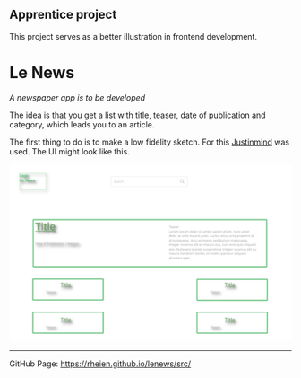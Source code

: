 ## Apprentice project
This project serves as a better illustration in frontend development.


# Le News
*A newspaper app is to be developed*

The idea is that you get a list with title, teaser, date of publication and category, which leads you to an article.

The first thing to do is to make a low fidelity sketch. For this [Justinmind](https://www.justinmind.com/home-a) was used.
The UI might look like this.

![the low fidelity sketch for 'Le News'](/low_fidelity_sketch.png)


---

GitHub Page: https://rheien.github.io/lenews/src/ 

